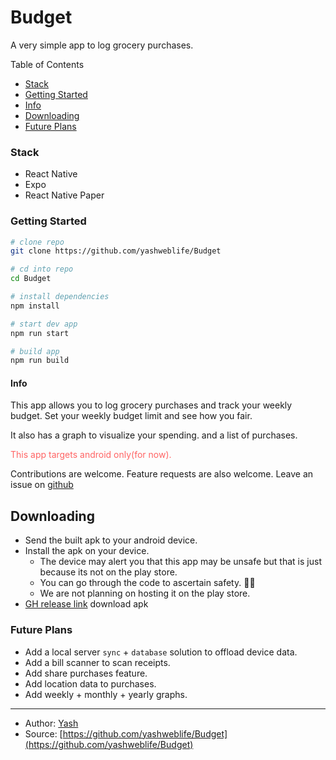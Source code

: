 # Budget

A very simple app to log grocery purchases.


Table of Contents

- [Stack](#stack)
- [Getting Started](#getting-started)
- [Info](#info)
- [Downloading](#downloading)
- [Future Plans](#future-plans)

### Stack
- React Native
- Expo
- React Native Paper

### Getting Started
```bash
# clone repo
git clone https://github.com/yashweblife/Budget

# cd into repo
cd Budget

# install dependencies
npm install

# start dev app
npm run start

# build app
npm run build
```


#### Info

This app allows you to log grocery purchases and track your weekly budget.
Set your weekly budget limit and see how you fair.

It also has a graph to visualize your spending. and a list of purchases.

<div style="color:rgb(255,100,100)">This app targets android only(for now).</div>

Contributions are welcome.
Feature requests are also welcome. Leave an issue on [github](https://github.com/yashweblife/Budget/issues) 


## Downloading
- Send the built apk to your android device.
- Install the apk on your device.
   - The device may alert you that this app may be unsafe but that is just because its not on the play store.
   - You can go through the code to ascertain safety. 😮‍💨
   - We are not planning on hosting it on the play store.
- [GH release link](https://github.com/yashweblife/Budget/releases/tag/v0.1.0) download apk

### Future Plans

- Add a local server `sync` + `database` solution to offload device data.
- Add a bill scanner to scan receipts.
- Add share purchases feature.
- Add location data to purchases.
- Add weekly + monthly + yearly graphs.


<hr/>

- Author: [Yash](https://github.com/yashweblife)
- Source: [https://github.com/yashweblife/Budget](https://github.com/yashweblife/Budget)
